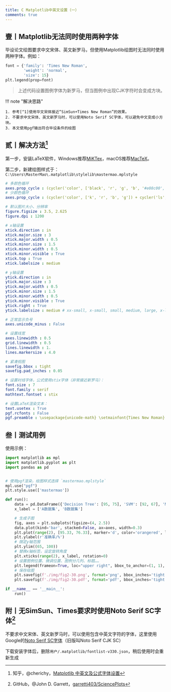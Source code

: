 ```yaml
---
title: C Matplotlib中英文设置（一）
comments: true
---
```



## 壹丨Matplotlib无法同时使用两种字体

毕设论文绘图要求中文宋体、英文新罗马，但使用Matplotlib绘图时无法同时使用两种字体。例如：

```python
font = {'family': 'Times New Roman',
        'weight': 'normal',
        'size': 15}
plt.legend(prop=font)
```

> 上述代码设置图例字体为新罗马，但当图例中出现CJK字符时会变成方块。


!!! note "解决思路"

	1. 参考[^1]使用华文宋体接近“SimSun+Times New Roman”的效果。
	2. 不要求中文宋体、英文新罗马时，可以使用Noto Serif SC字体，可以避免中文变成小方块。
	3. 本文使用pgf输出符合毕设条件的绘图

## 贰丨解决方法[^2]

第一步，安装LaTeX软件，Windows推荐[MiKTex](https://miktex.org/)，macOS推荐[MacTeX](https://www.tug.org/mactex/)。

第二步，新建绘图样式于：`C:\Users\MasterMao\.matplotlib\stylelib\mastermao.mplstyle` 

```yaml
# 多颜色循环
axes.prop_cycle : (cycler('color', ['black', 'r', 'g', 'b', '#e08c00', '#1bd38b', '#8290ff', '#394b41', '#9cb0a4', '#00d0ff', '#0099e0']) + cycler('ls', ['-', '--', ':', '-.']))
# 少颜色循环
axes.prop_cycle : (cycler('color', ['k', 'r', 'b', 'g']) + cycler('ls', ['-', '--', ':', '-.']))

# 默认图片大小、分辨率
figure.figsize : 3.5, 2.625
figure.dpi : 1200

# x轴设置
xtick.direction : in
xtick.major.size : 3
xtick.major.width : 0.5
xtick.minor.size : 1.5
xtick.minor.width : 0.5
xtick.minor.visible : True
xtick.top : True
xtick.labelsize : medium

# y轴设置
ytick.direction : in
ytick.major.size : 3
ytick.major.width : 0.5
ytick.minor.size : 1.5
ytick.minor.width : 0.5
ytick.minor.visible : True
ytick.right : True
ytick.labelsize : medium # xx-small, x-small, small, medium, large, x-large, xx-large, smaller, larger.

# 正常显示负号
axes.unicode_minus : False

# 设置线宽
axes.linewidth : 0.5
grid.linewidth : 0.5
lines.linewidth : 1.
lines.markersize : 4.0

# 紧凑视图
savefig.bbox : tight
savefig.pad_inches : 0.05

# 设置衬线字体，公式使用stix字体（非常接近新罗马）：
font.size : 7
font.family : serif
mathtext.fontset : stix

# 设置LaTeX渲染文本：
text.usetex : True
pgf.rcfonts : False
pgf.preamble : \usepackage{unicode-math} \setmainfont{Times New Roman} \usepackage{xeCJK} \xeCJKsetup{CJKmath=true} \setCJKmainfont{SimSun}
```

## 叁丨测试用例

使用示例：

```python
import matplotlib as mpl
import matplotlib.pyplot as plt
import pandas as pd


# 使用pgf渲染，绘图样式选择 `mastermao.mplstyle`
mpl.use("pgf")
plt.style.use(['mastermao'])

def run():
    data = pd.DataFrame({'Decision Tree': [95, 75], 'SVM': [92, 67], 'MLP': [99, 87]})
    x_label = ['A数据集', 'B数据集']

	# 生成子图
    fig, axes = plt.subplots(figsize=(4, 2.5))
    data.plot(kind='bar', stacked=False, ax=axes, width=0.3)
    plt.plot(range(2), [95.33, 76.33], marker='d', color='orangered', label='平均', markersize=4, linestyle='-.')
    plt.ylabel(r'准确率/%')
    # 限定y轴范围
    plt.ylim((65, 100))
    # 替换x轴标签，设定旋转角度
    plt.xticks(range(2), x_label, rotation=0)
    # 设置图例位置、微调位置、图例分几列、标题……
    plt.legend(frameon=True, loc="upper right", bbox_to_anchor=(1, 1), ncol=1, title="", shadow=False, fancybox=False)
	# 保存绘图
    plt.savefig(f'./img/fig2-30.png', format='png', bbox_inches='tight', transparent=True, dpi=1200)
    plt.savefig(f'./img/fig2-30.pdf', format='pdf', bbox_inches='tight', transparent=True, dpi=1200)

if __name__ == '__main__':
    run()
```



## 附丨无SimSun、Times要求时使用Noto Serif SC字体[^3]

不要求中文宋体、英文新罗马时，可以使用包含中英文字符的字体，这里使用Google的[Noto Serif SC字体](https://fonts.google.com/noto/specimen/Noto+Serif+SC?noto.query=noto&noto.region=CN)（旧版叫Noto Serif CJK SC）

下载安装字体后，删除`用户/.matplotlib/fontlist-v330.json`，稍后使用时会重新生成



[^1]: 知乎，@如果我可以忘记，[回复“用Python的matplotlib画图，怎么保证xlabel中中文用宋体，英文用新罗马？”](https://www.zhihu.com/question/344490568/answer/936561524?utm_source=wechat_session)
[^2]: 知乎，@cherichy，[Matplotlib 中英文及公式字体设置](https://zhuanlan.zhihu.com/p/118601703)
[^3]: GitHub，@John D. Garrett，[garrettj403/SciencePlots](https://github.com/garrettj403/SciencePlots)
